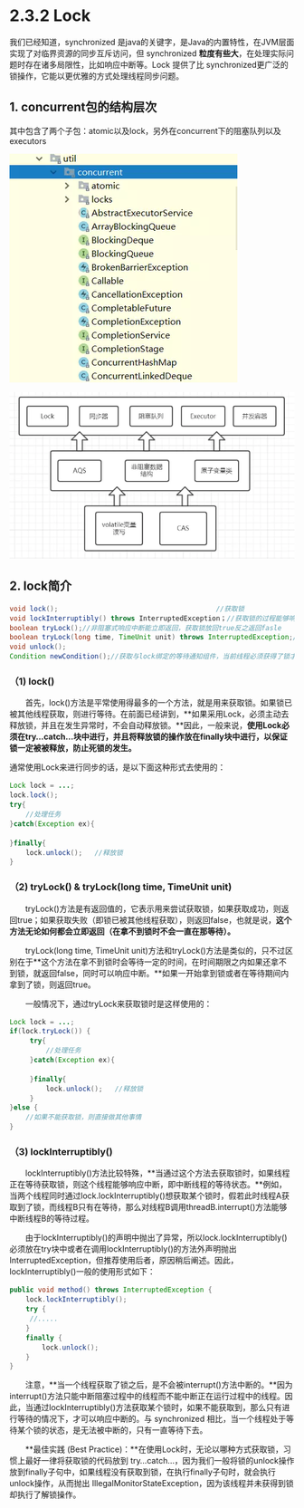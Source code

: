 # 2.3.2 Lock

 我们已经知道，synchronized 是java的关键字，是Java的内置特性，在JVM层面实现了对临界资源的同步互斥访问，但 synchronized **粒度有些大**，在处理实际问题时存在诸多局限性，比如响应中断等。Lock 提供了比 synchronized更广泛的锁操作，它能以更优雅的方式处理线程同步问题。

## 1. concurrent包的结构层次

其中包含了两个子包：atomic以及lock，另外在concurrent下的阻塞队列以及executors

![concurrent&#x76EE;&#x5F55;&#x7ED3;&#x6784;](../../../.gitbook/assets/image%20%28297%29.png)

![concurrent&#x5305;&#x5B9E;&#x73B0;&#x6574;&#x4F53;&#x793A;&#x610F;&#x56FE;](../../../.gitbook/assets/image%20%2876%29.png)

## 2. lock简介

```java
void lock();                                       //获取锁
void lockInterruptibly() throws InterruptedException；//获取锁的过程能够响应中断
boolean tryLock();//非阻塞式响应中断能立即返回，获取锁放回true反之返回fasle
boolean tryLock(long time, TimeUnit unit) throws InterruptedException;//超时获取锁，在超时内或者未中断的情况下能够获取锁
void unlock();
Condition newCondition();//获取与lock绑定的等待通知组件，当前线程必须获得了锁才能进行等待，进行等待时会先释放锁，当再次获取锁时才能从等待中返回
```

### （1\) lock\(\)

　　首先，lock\(\)方法是平常使用得最多的一个方法，就是用来获取锁。如果锁已被其他线程获取，则进行等待。在前面已经讲到，**如果采用Lock，必须主动去释放锁，并且在发生异常时，不会自动释放锁。**因此，一般来说，**使用Lock必须在try…catch…块中进行，并且将释放锁的操作放在finally块中进行，以保证锁一定被被释放，防止死锁的发生。**

通常使用Lock来进行同步的话，是以下面这种形式去使用的：

```java
Lock lock = ...;
lock.lock();
try{
    //处理任务
}catch(Exception ex){

}finally{
    lock.unlock();   //释放锁
}
```

### （2\) tryLock\(\) & tryLock\(long time, TimeUnit unit\)

　　tryLock\(\)方法是有返回值的，它表示用来尝试获取锁，如果获取成功，则返回true；如果获取失败（即锁已被其他线程获取），则返回false，也就是说，**这个方法无论如何都会立即返回（在拿不到锁时不会一直在那等待）。**

　　tryLock\(long time, TimeUnit unit\)方法和tryLock\(\)方法是类似的，只不过区别在于**这个方法在拿不到锁时会等待一定的时间，在时间期限之内如果还拿不到锁，就返回false，同时可以响应中断。**如果一开始拿到锁或者在等待期间内拿到了锁，则返回true。

　　一般情况下，通过tryLock来获取锁时是这样使用的：

```java
Lock lock = ...;
if(lock.tryLock()) {
     try{
         //处理任务
     }catch(Exception ex){

     }finally{
         lock.unlock();   //释放锁
     } 
}else {
    //如果不能获取锁，则直接做其他事情
}
```

### （3\) lockInterruptibly\(\)

　　lockInterruptibly\(\)方法比较特殊，**当通过这个方法去获取锁时，如果线程正在等待获取锁，则这个线程能够响应中断，即中断线程的等待状态。**例如，当两个线程同时通过lock.lockInterruptibly\(\)想获取某个锁时，假若此时线程A获取到了锁，而线程B只有在等待，那么对线程B调用threadB.interrupt\(\)方法能够中断线程B的等待过程。

　　由于lockInterruptibly\(\)的声明中抛出了异常，所以lock.lockInterruptibly\(\)必须放在try块中或者在调用lockInterruptibly\(\)的方法外声明抛出 InterruptedException，但推荐使用后者，原因稍后阐述。因此，lockInterruptibly\(\)一般的使用形式如下：

```java
public void method() throws InterruptedException {
    lock.lockInterruptibly();
    try {  
     //.....
    }
    finally {
        lock.unlock();
    }  
}
```

　　注意，**当一个线程获取了锁之后，是不会被interrupt\(\)方法中断的。**因为interrupt\(\)方法只能中断阻塞过程中的线程而不能中断正在运行过程中的线程。因此，当通过lockInterruptibly\(\)方法获取某个锁时，如果不能获取到，那么只有进行等待的情况下，才可以响应中断的。与 synchronized 相比，当一个线程处于等待某个锁的状态，是无法被中断的，只有一直等待下去。

　　**最佳实践 \(Best Practice\)：**在使用Lock时，无论以哪种方式获取锁，习惯上最好一律将获取锁的代码放到 try…catch…，因为我们一般将锁的unlock操作放到finally子句中，如果线程没有获取到锁，在执行finally子句时，就会执行unlock操作，从而抛出 IllegalMonitorStateException，因为该线程并未获得到锁却执行了解锁操作。  


